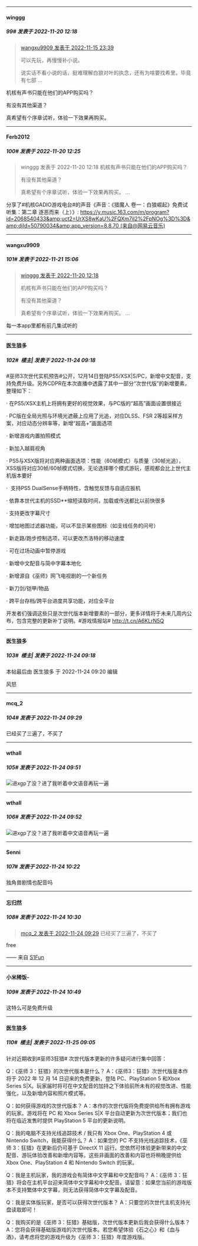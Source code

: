 

*****

####  winggg  
##### 99#       发表于 2022-11-20 12:18

<blockquote><a href="httphttps://bbs.saraba1st.com/2b/forum.php?mod=redirect&amp;goto=findpost&amp;pid=58454839&amp;ptid=2032760" target="_blank">wangxu9909 发表于 2022-11-15 23:39</a>

可以先玩，再慢慢补小说。

说实话不看小说的话，挺难理解白狼对叶的执念，还有为啥要找希里。毕竟有七部 ...</blockquote>
机核有声书只能在他们的APP购买吗？

有没有其他渠道？

真希望有个序章试听，体验一下效果再购买。



*****

####  Ferb2012  
##### 100#       发表于 2022-11-20 12:25

<blockquote>winggg 发表于 2022-11-20 12:18
机核有声书只能在他们的APP购买吗？

有没有其他渠道？

真希望有个序章试听，体验一下效果再购买。 ...</blockquote>
分享了#机核GADIO游戏电台#的声音《声音：《猎魔人 卷一：白狼崛起》免费试听集：第二章 逐恶而来（上）》: https://y.music.163.com/m/program?id=2068540433&amp;uct2=UrXS8wKaU%2FQXm7iI2%2FpNOg%3D%3D&amp;djId=50790034&amp;app_version=8.8.70 (来自@网易云音乐)



*****

####  wangxu9909  
##### 101#       发表于 2022-11-21 15:06

<blockquote><a href="httphttps://bbs.saraba1st.com/2b/forum.php?mod=redirect&amp;goto=findpost&amp;pid=58517193&amp;ptid=2032760" target="_blank">winggg 发表于 2022-11-20 12:18</a>

机核有声书只能在他们的APP购买吗？

有没有其他渠道？

真希望有个序章试听，体验一下效果再购买。 ...</blockquote>
每一本app里都有前几集试听的



*****

####  医生狼多  
##### 102#         楼主| 发表于 2022-11-24 09:18

#巫师3次世代实机预告#公开，12月14日登陆PS5/XSX|S/PC，新增中文配音，支持免费升级。另外CDPR在本次直播中透露了其中一部分“次世代版”的新增要素，整理如下：

· 在PS5/XSX主机上将拥有更好的视觉效果，与PC版的“超高”画面设置很接近

· PC版在全局光照与环境光遮蔽上应用了光追，对应DLSS、FSR 2等超采样方案，对应动态分辨率等，新增“超高+”画面选项

· 新增游戏内置拍照模式

· 新加入越肩视角

· PS5与XSX版将对应两种画面选项：性能（60帧模式）与质量（30帧光追），XSS版将对应30帧/60帧模式切换，无论选择哪个模式游玩，感观都会比上世代主机版本要好

·  支持PS5 DualSense手柄特性，含触觉反馈与自适应扳机

· 依靠本世代主机的SSD**缩短读取时间，加载或传送都比以前快很多

· 支持更改字幕尺寸

· 增加地图过滤器功能，可以不显示某些图标（如支线任务的问号）

· 新走路/跑步控制选项，可以更改杰洛特的移动速度

· 可在过场动画中暂停游戏

· 新增中文配音与简中字幕本地化

· 新增源自《巫师》网飞电视剧的一个新任务

· 新刀剑/铠甲/物品

· 跨平台存档/跨平台进度共享功能，对应全平台

开发者们强调这些只是次世代版本新增要素的一部分，更多详情将于未来几周内公布，包含完整的更新补丁说明。#游戏情报站# 
 http://t.cn/A6KLrN5Q

*****

####  医生狼多  
##### 103#         楼主| 发表于 2022-11-24 09:18

 本帖最后由 医生狼多 于 2022-11-24 09:20 编辑 

风怒



*****

####  mcq_2  
##### 104#       发表于 2022-11-24 09:29

已经买了三遍了，不买了



*****

####  wthall  
##### 105#       发表于 2022-11-24 09:51

<img src="https://static.saraba1st.com/image/smiley/face2017/067.png" referrerpolicy="no-referrer">进xgp了没？进了我听着中文语音再玩一遍

*****

####  wthall  
##### 106#       发表于 2022-11-24 09:52

<img src="https://static.saraba1st.com/image/smiley/face2017/067.png" referrerpolicy="no-referrer">进xgp了没？进了我听着中文语音再玩一遍



*****

####  Senni  
##### 107#       发表于 2022-11-24 10:22

独角兽剧情也配音吗

*****

####  忘归然  
##### 108#       发表于 2022-11-24 10:30

<blockquote><a href="httphttps://bbs.saraba1st.com/2b/forum.php?mod=redirect&amp;goto=findpost&amp;pid=58584280&amp;ptid=2032760" target="_blank">mcq_2 发表于 2022-11-24 09:29</a>
已经买了三遍了，不买了</blockquote>
free

—— 来自 [S1Fun](https://s1fun.koalcat.com)



*****

####  小米稀饭-  
##### 109#       发表于 2022-11-24 10:49

这特么可是免费升级



*****

####  医生狼多  
##### 110#         楼主| 发表于 2022-11-25 09:05

针对近期收到#巫师3狂猎# 次世代版本更新的许多疑问进行集中回答：

Q：《巫师 3：狂猎》的次世代版本是什么？
A：《巫师3：狂猎》次世代版是本作将于 2022 年 12 月 14 日迎来的免费更新，登陆 PC、PlayStation 5 和Xbox Series S|X。玩家届时将可在中文配音的加持之下体验前所未有的视觉改进、性能强化，以及新增内容和照片模式等。

Q：如何获得游戏的次世代版本？
A：本作的次世代版将免费提供给所有拥有游戏的玩家。游戏将在 PC 和 Xbox Series S|X 平台自动更新为次世代版本；我们也将在临近发售时提供 PlayStation 5 平台的更新说明。

Q：我的电脑不支持光线追踪技术 / 我只有 Xbox One、PlayStation 4 或 Nintendo Switch，我能获得什么？
A：如果您的 PC 不支持光线追踪技术，《巫师 3：狂猎》在更新后仍可基于 DirectX 11 运行。您依然可体验更新带来的中文配音、游玩体验改善和新增内容等。这些非画面的改善和内容也将稍晚提供给 Xbox One、PlayStation 4 和 Nintendo Switch 的玩家。

Q：我是主机玩家，我的游戏会有简体中文字幕和中文配音吗？
A：《巫师 3：狂猎》将会在主机平台迎来简体中文字幕和中文配音。请留意：如果您当前的游戏版本不支持繁体中文字幕，则无法获得简体中文字幕及配音。

Q：我是实体版玩家，是否可以获得次世代版本？
A：只要您的次世代主机支持光盘读取即可！

Q：我购买的是《巫师 3：狂猎》基础版，次世代版本更新后我会获得什么版本？
A：您将会获得基础版游戏的次世代版本。若您希望体验《石之心》和《血与酒》，请考虑将您的游戏升级为《巫师 3：狂猎》年度游戏版。

